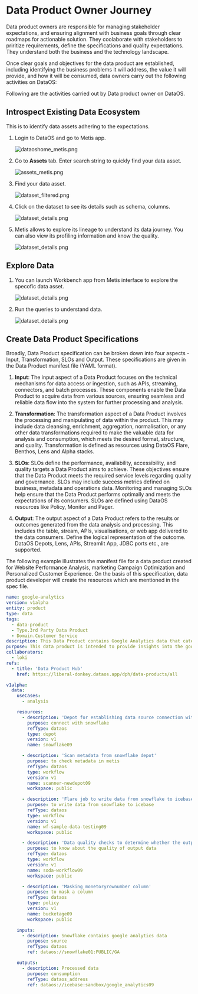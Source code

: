 # Data Product Owner Journey

Data product owners are responsible for managing stakeholder expectations, and ensuring alignment with business goals through clear roadmaps for actionable solution. They coolaborate with stakeholders to priritize requirements, define the specifications and quality expectations. They understand both the business and the technology landscape.

Once clear goals and objectives for the data product are established, including identifying the business problems it will address, the value it will provide, and how it will be consumed, data owners carry out the following activities on DataOS:

Following are the activities carried out by Data product owner on DataOS.

## Introspect Existing Data Ecosystem 

This is to identify data assets adhering to the expectations.

1. Login to DataOS and go to Metis app.
    
    ![dataoshome_metis.png](/getting_started/dataoshome_metis.png)
    
2. Go to **Assets** tab. Enter search string to quickly find your data asset.
    
    ![assets_metis.png](/getting_started/assets_metis.png)
    
3. Find your data asset.
    
    ![dataset_filtered.png](/getting_started/dataset_filtered.png)
    
4. Click on the dataset to see its details such as schema, columns. 
    
    ![dataset_details.png](/getting_started/dataset_details.png)
   
5. Metis allows to explore its lineage to understand its data journey. You can also view its profiling information and know the quality. 
   
   ![dataset_details.png](/getting_started/data_product_owner/lineage.png)

## Explore Data

1. You can launch Workbench app from Metis interface to explore the specofic data asset.

   ![dataset_details.png](/getting_started/data_product_owner/explore_workbench.png)

2. Run the queries to understand data.

   ![dataset_details.png](/getting_started/data_product_owner/query_workbench.png)


## Create Data Product Specifications

Broadly, Data Product specification can be broken down into four aspects - Input, Transformation, SLOs and Output. These specifications are given in the Data Product manifest file (YAML format).

1. **Input**: The input aspect of a Data Product focuses on the technical mechanisms for data access or ingestion, such as APIs, streaming, connectors, and batch processes. These components enable the Data Product to acquire data from various sources, ensuring seamless and reliable data flow into the system for further processing and analysis.

2. **Transformation**: The transformation aspect of a Data Product involves the processing and manipulating of data within the product. This may include data cleansing, enrichment, aggregation, normalisation, or any other data transformations required to make the valuable data for analysis and consumption, which meets the desired format, structure, and quality. Transformation is defined as resources using DataOS Flare, Benthos, Lens and Alpha stacks.  

3. **SLOs**: SLOs define the performance, availability, accessibility, and quality targets a Data Product aims to achieve. These objectives ensure that the Data Product meets the required service levels regarding quality and governance. SLOs may include success metrics defined on business, metadata and operations data.  Monitoring and managing SLOs help ensure that the Data Product performs optimally and meets the expectations of its consumers. SLOs are defined using DataOS resources like Policy, Monitor and Pager.
 
4. **Output**: The output aspect of a Data Product refers to the results or outcomes generated from the data analysis and processing. This includes the table, stream, APIs, visualisations, or web app delivered to the data consumers. Define the logical representation of the outcome. DataOS Depots, Lens, APIs, Streamlit App, JDBC ports etc., are supported. 

The following example illustrates the manifest file for a data product created for Website Performance Analysis, marketing Campaign Optimization and Personalized Customer Experience. On the basis of this specification, data product developer will create the resources which are mentioned in the spec file.


```yaml
name: google-analytics
version: v1alpha
entity: product
type: data
tags:
  - data-product
  - Type.3rd Party Data Product
  - Domain.Customer Service
description: This Data Product contains Google Analytics data that cater to Website Performance Analysis, marketing Campaign Optimization and Personalized Customer Experience.
purpose: This data product is intended to provide insights into the google analytics sample data.
collaborators:
  - loki
refs:
  - title: 'Data Product Hub'
    href: https://liberal-donkey.dataos.app/dph/data-products/all

v1alpha:
  data:
    useCases:
      - analysis

    resources:
      - description: 'Depot for establishing data source connection with snowflake'
        purpose: connect with snowflake
        refType: dataos
        type: depot
        version: v1
        name: snowflake09

      - description: 'Scan metadata from snowflake depot'
        purpose: to check metadata in metis 
        refType: dataos
        type: workflow
        version: v1
        name: scanner-newdepot09
        workspace: public

      - description: 'Flare job to write data from snowflake to icebase'
        purpose: to write data from snowflake to icebase 
        refType: dataos
        type: workflow
        version: v1
        name: wf-sample-data-testing09
        workspace: public

      - description: 'Data quality checks to determine whether the output data mets the quality checks or not'
        purpose: to know about the quality of output data 
        refType: dataos
        type: workflow
        version: v1
        name: soda-workflow09
        workspace: public

      - description: 'Masking monetoryrownumber column'
        purpose: to mask a column
        refType: dataos
        type: policy
        version: v1
        name: bucketage09
        workspace: public    

    inputs:
      - description: Snowflake contains google analytics data 
        purpose: source
        refType: dataos
        ref: dataos://snowflake01:PUBLIC/GA

    outputs:
      - description: Processed data
        purpose: consumption
        refType: dataos_address
        ref: dataos://icebase:sandbox/google_analytics09
```